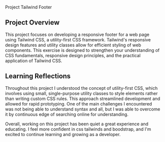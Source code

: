 Project Tailwind Footer

## Project Overview

This project focuses on developing a responsive footer for a web page using Tailwind CSS, a utility-first CSS framework. Tailwind's responsive design features and utility classes allow for efficient styling of web components. This exercise is designed to strengthen your understanding of CSS fundamentals, responsive design principles, and the practical application of Tailwind CSS. 



## Learning Reflections

Throughout this project I understood the concept of utility-first CSS, which involves using small, single-purpose utility classes to style elements rather than writing custom CSS rules. This approach streamlined development and allowed for rapid prototyping. One of the main challenges I encountered was not being able to understand syntax and all, but I was able to overcome it by continuous edge of searching online for understanding.

Overall, working on this project has been quiet a great experience and educating. I feel more confident in css tailwinds and boodstrap, and I'm excited to continue learning and growing as a developer.
